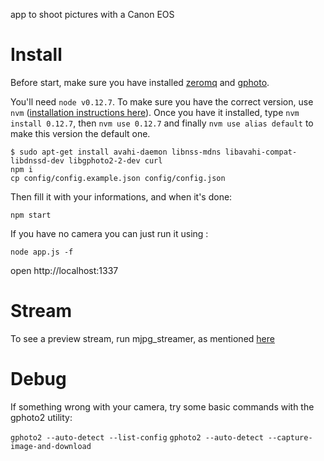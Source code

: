app to shoot pictures with a Canon EOS

# Install

Before start, make sure you have installed [zeromq](http://zeromq.org/intro:get-the-software) and [gphoto](http://www.gphoto.org/).


You'll need `node v0.12.7`. To make sure you have the correct version, use `nvm` ([installation instructions here](https://github.com/creationix/nvm)). Once you have it installed, type `nvm install 0.12.7`, then `nvm use 0.12.7` and finally `nvm use alias default` to make this version the default one.

```
$ sudo apt-get install avahi-daemon libnss-mdns libavahi-compat-libdnssd-dev libgphoto2-2-dev curl
npm i
cp config/config.example.json config/config.json
```
Then fill it with your informations, and when it's done:
```
npm start
```

If you have no camera you can just run it using :

```
node app.js -f
```

open http://localhost:1337

# Stream

To see a preview stream, run mjpg_streamer, as mentioned [here](https://github.com/soixantecircuits/pyying)


# Debug

If something wrong with your camera, try some basic commands with the gphoto2 utility:

`gphoto2 --auto-detect --list-config`
`gphoto2 --auto-detect --capture-image-and-download`
